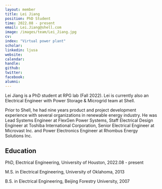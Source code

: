 ```yaml
---
layout: member
title: Lei Jiang
position: PhD Student
time: 2022.08 - present
email: Lei.Jiang@shell.com
image: /images/team/Lei_Jiang.jpg
cv: 
index: "Virtual power plant"
scholar: 
linkedin: ljusa
website: 
calendar: 
handle: 
github: 
twitter: 
facebook: 
alumni: 
---
```


Lei Jiang is a PhD student at RPG lab (Fall 2022). Lei is currently also an Electrical Engineer with Power Storage & Microgrid team at Shell. 

Prior to Shell, he had nine years product and project development experience with several organizations in renewable energy industry. He was Lead Systems Engineer at FlexGen Power Systems, Staff Electrical Design Engineer at Toshiba International Corporation, Senior Electrical Engineer at Microvast Inc. and Power Electronics Engineer at Rhombus Energy Solutions Inc.

## Education
PhD, Electrical Engineering, University of Houston, 2022.08 - present

M.S. in Electrical Engineering, University of Oklahoma, 2013

B.S. in Electrical Engineering, Beijing Forestry University, 2007




